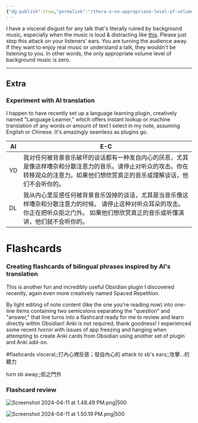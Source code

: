 ```yaml
---
{"dg-publish":true,"permalink":"/there-s-no-appropriate-level-of-volume-for-background-music-for-a-talk/","noteIcon":"2"}
---
```


I have a visceral disgust for any talk that's literally ruined by background music, especially when the music is loud & distracting like [this](https://youtube.com/clip/UgkxnygUAYfDUaKOY6m3kZLcKbmbaCzn77tp?si=I7gaVwgKl-cB-IHS). Please just stop this attack on your listeners' ears. You are turning the audience away. If they want to enjoy real music or understand a talk, they wouldn't be listening to you. In other words, the only appropriate volume level of background music is zero.

---
## Extra
### Experiment with AI translation

I happen to have recently set up a language learning plugin, creatively named "Language Learner," which offers instant lookup or machine translation of any words or amount of text I select in my note, assuming English or Chinese. It's amazingly seamless as plugins go.

| AI  | E-C                                                                                              |
| --- | ------------------------------------------------------------------------------------------------ |
| YD  | 我对任何被背景音乐破坏的谈话都有一种发自内心的厌恶，尤其是像这样嘈杂和分散注意力的音乐。请停止对听众的攻击。你在转移观众的注意力。如果他们想欣赏真正的音乐或理解谈话，他们不会听你的。      |
| DL  | 我从内心里反感任何被背景音乐毁掉的谈话，尤其是当音乐像这样嘈杂和分散注意力的时候。 请停止这种对听众耳朵的攻击。 你正在把听众拒之门外。 如果他们想欣赏真正的音乐或听懂演讲，他们就不会听你的。 |

# Flashcards
### Creating flashcards of bilingual phrases inspired by AI's translation

This is another fun and incredibly useful Obsidian plugin I discovered recently, again even more creatively named Spaced Repetition.

By light editing of note content (like the one you're reading now) into one-line items containing two semicolons separating the "question" and "answer," that line turns into a flashcard ready for me to review and learn directly within Obsidian! Anki is not required, thank goodness! I experienced some recent horror with issues of app freezing and hanging when attempting to create Anki cards from Obsidian using another set of plugin and Anki add-on.

#flashcards 
visceral;;打內心裡反感；發自內心的
attack to sb's ears;;攻擊...的聽力
<!--SR:!2024-04-12,1,230-->
turn sb away;;拒之門外
<!--SR:!2024-04-14,3,250-->

### Flashcard review

![Screenshot 2024-04-11 at 1.48.49 PM.png|500](/img/user/_attachments/_OB/Screenshot%202024-04-11%20at%201.48.49%20PM.png)


![Screenshot 2024-04-11 at 1.50.19 PM.png|500](/img/user/_attachments/_OB/Screenshot%202024-04-11%20at%201.50.19%20PM.png)